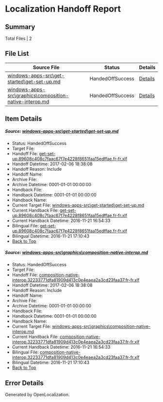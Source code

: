 # <a name='report-top'></a> Localization Handoff Report

## Summary
 Total Files | 2

## File List
 Source File | Status | Details 
 ----------- | ------ | ------- 
 [windows-apps-src\get-started\get-set-up.md](https://cpubwin.visualstudio.com/windows-uwp/_git/windows-uwp/commit/bf4309210eb00dc53d6e63768fc0b75b1d561135?path=windows-apps-src%2Fget-started%2Fget-set-up.md&_a=contents) | HandedOffSuccess | [Details](#478827015227546e00acaa6f1f6e558ee7dd6b502671)
 [windows-apps-src\graphics\composition-native-interop.md](https://cpubwin.visualstudio.com/windows-uwp/_git/windows-uwp/commit/3a929e044a6edaa4a6e2393c80d6de6d54875a9e?path=windows-apps-src%2Fgraphics%2Fcomposition-native-interop.md&_a=contents) | HandedOffSuccess | [Details](#8be1827350e8489106ff29bd2a1f310fd06dea383372)

## Item Details
##### <a name='478827015227546e00acaa6f1f6e558ee7dd6b502671'></a> Source: [windows-apps-src\get-started\get-set-up.md](https://cpubwin.visualstudio.com/windows-uwp/_git/windows-uwp/commit/bf4309210eb00dc53d6e63768fc0b75b1d561135?path=windows-apps-src%2Fget-started%2Fget-set-up.md&_a=contents)
* Status: HandedOffSuccess
* Target File: 
* Handoff File: [get-set-up.89608c408c7faac67f7e4228f8651faa15edffae.fr-fr.xlf](https://cpubwin.visualstudio.com/windows-uwp/_git/WDCLib.handoff/commit/ab83bd0f3003d4a24109ebdbfceccb668485e8eb?path=ol-handoff%2Fcpubwin%2Fwindows-uwp.fr-fr%2Fmaster%2Fget-set-up.89608c408c7faac67f7e4228f8651faa15edffae.fr-fr.xlf&_a=contents)
* Handoff Datetime: 2017-02-06 18:38:08
* Handoff Reason: Include
* Handoff Name: 
* Archive File: 
* Archive Datetime: 0001-01-01 00:00:00
* Handback File: 
* Handback Datetime: 0001-01-01 00:00:00
* Handback Name: 
* Current Target File: [windows-apps-src\get-started\get-set-up.md](https://cpubwin.visualstudio.com/windows-uwp/_git/windows-uwp.fr-fr/commit/b499722b387bb5bf9961078746547751e280aace?path=windows-apps-src%2Fget-started%2Fget-set-up.md&_a=contents)
* Current Handback File: [get-set-up.89608c408c7faac67f7e4228f8651faa15edffae.fr-fr.xlf](https://cpubwin.visualstudio.com/windows-uwp/_git/WDCLib.handback/commit/a2b58f321961fe8e5a80c86cd6d53f983c3d6f0e?path=ol-handback%2Fcpubwin%2Fwindows-uwp.fr-fr%2Fmaster%2Fget-set-up.89608c408c7faac67f7e4228f8651faa15edffae.fr-fr.xlf&_a=contents)
* Current Handback Datetime: 2016-11-21 16:54:33
* Bilingual File: [get-set-up.89608c408c7faac67f7e4228f8651faa15edffae.fr-fr.xlf](https://cpubwin.visualstudio.com/windows-uwp/_git/WDCLib.handback/commit/a2b58f321961fe8e5a80c86cd6d53f983c3d6f0e?path=ol-handback%2Fcpubwin%2Fwindows-uwp.fr-fr%2Fmaster%2Fget-set-up.89608c408c7faac67f7e4228f8651faa15edffae.fr-fr.xlf&_a=contents)
* Bilingual Datetime: 2016-11-21 17:10:43
* [Back to Top](#report-top)

##### <a name='8be1827350e8489106ff29bd2a1f310fd06dea383372'></a> Source: [windows-apps-src\graphics\composition-native-interop.md](https://cpubwin.visualstudio.com/windows-uwp/_git/windows-uwp/commit/3a929e044a6edaa4a6e2393c80d6de6d54875a9e?path=windows-apps-src%2Fgraphics%2Fcomposition-native-interop.md&_a=contents)
* Status: HandedOffSuccess
* Target File: 
* Handoff File: [composition-native-interop.32233771dfa81909d413c0e4eaea2a3cd23faa37.fr-fr.xlf](https://cpubwin.visualstudio.com/windows-uwp/_git/WDCLib.handoff/commit/ab83bd0f3003d4a24109ebdbfceccb668485e8eb?path=ol-handoff%2Fcpubwin%2Fwindows-uwp.fr-fr%2Fmaster%2Fcomposition-native-interop.32233771dfa81909d413c0e4eaea2a3cd23faa37.fr-fr.xlf&_a=contents)
* Handoff Datetime: 2017-02-06 18:38:08
* Handoff Reason: Include
* Handoff Name: 
* Archive File: 
* Archive Datetime: 0001-01-01 00:00:00
* Handback File: 
* Handback Datetime: 0001-01-01 00:00:00
* Handback Name: 
* Current Target File: [windows-apps-src\graphics\composition-native-interop.md](https://cpubwin.visualstudio.com/windows-uwp/_git/windows-uwp.fr-fr/commit/b499722b387bb5bf9961078746547751e280aace?path=windows-apps-src%2Fgraphics%2Fcomposition-native-interop.md&_a=contents)
* Current Handback File: [composition-native-interop.32233771dfa81909d413c0e4eaea2a3cd23faa37.fr-fr.xlf](https://cpubwin.visualstudio.com/windows-uwp/_git/WDCLib.handback/commit/a2b58f321961fe8e5a80c86cd6d53f983c3d6f0e?path=ol-handback%2Fcpubwin%2Fwindows-uwp.fr-fr%2Fmaster%2Fcomposition-native-interop.32233771dfa81909d413c0e4eaea2a3cd23faa37.fr-fr.xlf&_a=contents)
* Current Handback Datetime: 2016-11-21 16:54:33
* Bilingual File: [composition-native-interop.32233771dfa81909d413c0e4eaea2a3cd23faa37.fr-fr.xlf](https://cpubwin.visualstudio.com/windows-uwp/_git/WDCLib.handback/commit/a2b58f321961fe8e5a80c86cd6d53f983c3d6f0e?path=ol-handback%2Fcpubwin%2Fwindows-uwp.fr-fr%2Fmaster%2Fcomposition-native-interop.32233771dfa81909d413c0e4eaea2a3cd23faa37.fr-fr.xlf&_a=contents)
* Bilingual Datetime: 2016-11-21 17:10:43
* [Back to Top](#report-top)


## Error Details

Generated by OpenLocalization.
